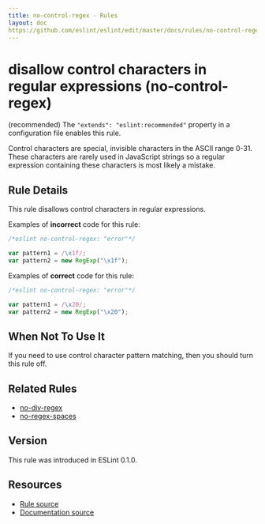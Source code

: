 ```yaml
---
title: no-control-regex - Rules
layout: doc
https://github.com/eslint/eslint/edit/master/docs/rules/no-control-regex.md
---
```

<!-- Note: No pull requests accepted for this file. See README.md in the root directory for details. -->

# disallow control characters in regular expressions (no-control-regex)

(recommended) The `"extends": "eslint:recommended"` property in a configuration file enables this rule.

Control characters are special, invisible characters in the ASCII range 0-31. These characters are rarely used in JavaScript strings so a regular expression containing these characters is most likely a mistake.

## Rule Details

This rule disallows control characters in regular expressions.

Examples of **incorrect** code for this rule:

```js
/*eslint no-control-regex: "error"*/

var pattern1 = /\x1f/;
var pattern2 = new RegExp("\x1f");
```

Examples of **correct** code for this rule:

```js
/*eslint no-control-regex: "error"*/

var pattern1 = /\x20/;
var pattern2 = new RegExp("\x20");
```

## When Not To Use It

If you need to use control character pattern matching, then you should turn this rule off.

## Related Rules

* [no-div-regex](no-div-regex)
* [no-regex-spaces](no-regex-spaces)

## Version

This rule was introduced in ESLint 0.1.0.

## Resources

* [Rule source](https://github.com/eslint/eslint/tree/master/lib/rules/no-control-regex.js)
* [Documentation source](https://github.com/eslint/eslint/tree/master/docs/rules/no-control-regex.md)
